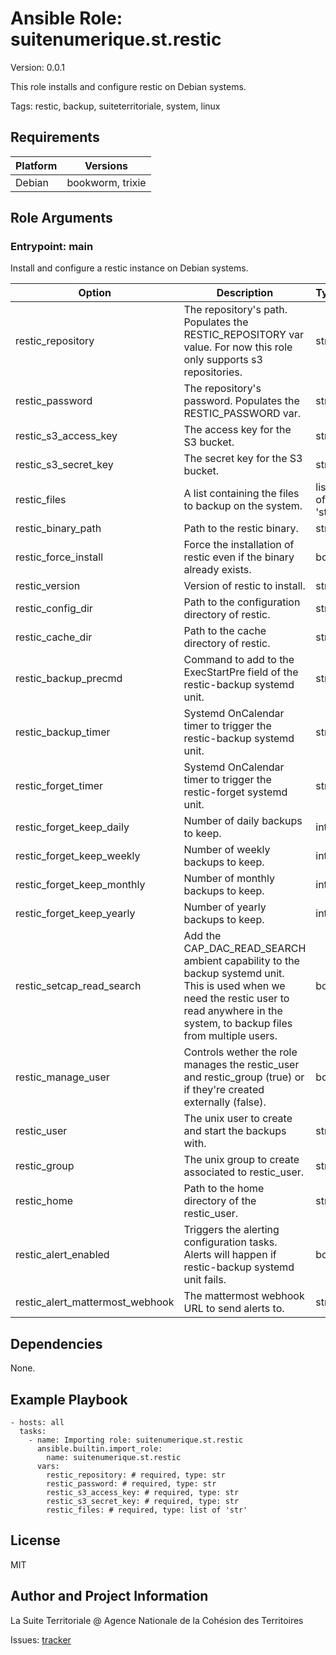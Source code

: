 <!-- BEGIN_ANSIBLE_DOCS -->
# Ansible Role: suitenumerique.st.restic
Version: 0.0.1

This role installs and configure restic on Debian systems.

Tags: restic, backup, suiteterritoriale, system, linux

## Requirements

| Platform | Versions |
| -------- | -------- |
| Debian | bookworm, trixie |

## Role Arguments



### Entrypoint: main

Install and configure a restic instance on Debian systems.

|Option|Description|Type|Required|Default|
|---|---|---|---|---|
| restic_repository | The repository's path. Populates the RESTIC_REPOSITORY var value. For now this role only supports s3 repositories. | str | yes |  |
| restic_password | The repository's password. Populates the RESTIC_PASSWORD var. | str | yes |  |
| restic_s3_access_key | The access key for the S3 bucket. | str | yes |  |
| restic_s3_secret_key | The secret key for the S3 bucket. | str | yes |  |
| restic_files | A list containing the files to backup on the system. | list of 'str' | yes |  |
| restic_binary_path | Path to the restic binary. | str | no | /usr/local/bin/restic |
| restic_force_install | Force the installation of restic even if the binary already exists. | bool | no | False |
| restic_version | Version of restic to install. | str | no | 0.18.0 |
| restic_config_dir | Path to the configuration directory of restic. | str | no | /etc/restic |
| restic_cache_dir | Path to the cache directory of restic. | str | no | /var/cache/restic |
| restic_backup_precmd | Command to add to the ExecStartPre field of the restic-backup systemd unit. | str | no |  |
| restic_backup_timer | Systemd OnCalendar timer to trigger the restic-backup systemd unit. | str | no | Mon..Sun 6:00:00 |
| restic_forget_timer | Systemd OnCalendar timer to trigger the restic-forget systemd unit. | str | no | Mon..Sun 18:00:00 |
| restic_forget_keep_daily | Number of daily backups to keep. | int | no | 7 |
| restic_forget_keep_weekly | Number of weekly backups to keep. | int | no | 4 |
| restic_forget_keep_monthly | Number of monthly backups to keep. | int | no | 12 |
| restic_forget_keep_yearly | Number of yearly backups to keep. | int | no | 0 |
| restic_setcap_read_search | Add the CAP_DAC_READ_SEARCH ambient capability to the backup systemd unit. This is used when we need the restic user to read anywhere in the system, to backup files from multiple users. | bool | no | True |
| restic_manage_user | Controls wether the role manages the restic_user and restic_group (true) or if they're created externally (false). | bool | no | True |
| restic_user | The unix user to create and start the backups with. | str | no | restic |
| restic_group | The unix group to create associated to restic_user. | str | no | {{ restic_user }} |
| restic_home | Path to the home directory of the restic_user. | str | no | /var/lib/restic |
| restic_alert_enabled | Triggers the alerting configuration tasks. Alerts will happen if restic-backup systemd unit fails. | bool | no | False |
| restic_alert_mattermost_webhook | The mattermost webhook URL to send alerts to. | str | no |  |



## Dependencies
None.

## Example Playbook

```
- hosts: all
  tasks:
    - name: Importing role: suitenumerique.st.restic
      ansible.builtin.import_role:
        name: suitenumerique.st.restic
      vars:
        restic_repository: # required, type: str
        restic_password: # required, type: str
        restic_s3_access_key: # required, type: str
        restic_s3_secret_key: # required, type: str
        restic_files: # required, type: list of 'str'
```

## License

MIT

## Author and Project Information
La Suite Territoriale @ Agence Nationale de la Cohésion des Territoires

Issues: [tracker](https://github.com/suitenumerique/st-ansible/issues)
<!-- END_ANSIBLE_DOCS -->

